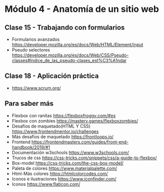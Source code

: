 # Módulo 4 - Anatomía de un sitio web

## Clase 15 - Trabajando con formularios

- Formularios avanzados https://developer.mozilla.org/es/docs/Web/HTML/Element/input
- Pseudo selectores https://developer.mozilla.org/es/docs/Web/CSS/Pseudo-classes#Indice_de_las_pseudo-clases_est%C3%A1ndar

## Clase 18 - Aplicación práctica

- https://www.scrum.org/

## Para saber más

- Flexbox con ranitas https://flexboxfroggy.com/#es
- Flexbox con zombies https://mastery.games/flexboxzombies/
- Desafios de maquetado(HTML Y CSS) https://www.frontendmentor.io/challenges
- Más desafios de maquetado https://frontloops.io/
- Frontend https://frontendmasters.com/guides/front-end-handbook/2019/#1
- Documentación w3schools https://www.w3schools.com/
- Trucos de css https://css-tricks.com/snippets/css/a-guide-to-flexbox/
- Box-model https://css-tricks.com/the-css-box-model/
- Paleta de colores https://www.materialpalette.com/
- Html-Más colores https://htmlcolorcodes.com/
- Iconos e ilustraciones https://www.iconfinder.com/
- Iconos https://www.flaticon.com/